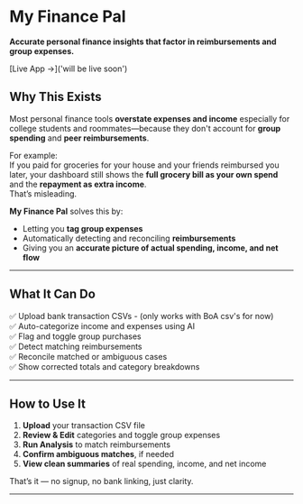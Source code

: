 # My Finance Pal

**Accurate personal finance insights that factor in reimbursements and group expenses.**

[Live App →]('will be live soon')

## Why This Exists

Most personal finance tools **overstate expenses and income** especially for college students and roommates—because they don't account for **group spending** and **peer reimbursements**.

For example:  
If you paid for groceries for your house and your friends reimbursed you later, your dashboard still shows the **full grocery bill as your own spend** and the **repayment as extra income**.  
That’s misleading.

**My Finance Pal** solves this by:
- Letting you **tag group expenses**
- Automatically detecting and reconciling **reimbursements**
- Giving you an **accurate picture of actual spending, income, and net flow**

---

## What It Can Do

✅ Upload bank transaction CSVs - (only works with BoA csv's for now)  
✅ Auto-categorize income and expenses using AI  
✅ Flag and toggle group purchases  
✅ Detect matching reimbursements  
✅ Reconcile matched or ambiguous cases  
✅ Show corrected totals and category breakdowns

---

## How to Use It

1. **Upload** your transaction CSV file  
2. **Review & Edit** categories and toggle group expenses  
3. **Run Analysis** to match reimbursements  
4. **Confirm ambiguous matches**, if needed  
5. **View clean summaries** of real spending, income, and net income

That’s it — no signup, no bank linking, just clarity.

---

